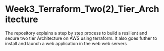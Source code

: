 # Week3_Terraform_Two(2)_Tier_Architecture
The repository explains a step by step process to build a resilient and secure two tier Architecture on AWS using terraform. It also goes futher to install and launch a web application in the web web servers 
